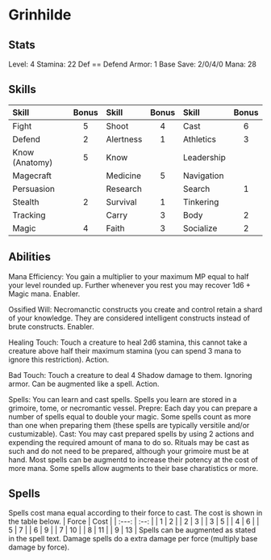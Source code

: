 # Grinhilde

## Stats

Level: 4
Stamina: 22
Def == Defend
Armor: 1
Base Save: 2/0/4/0
Mana: 28

## Skills

| Skill          | Bonus | Skill     | Bonus | Skill      | Bonus |
| :------------- | :---: | :-------- | :---: | :--------- | :---: |
| Fight          |   5   | Shoot     |   4   | Cast       |   6   |
| Defend         |   2   | Alertness |   1   | Athletics  |   3   |
| Know (Anatomy) |   5   | Know      |       | Leadership |       |
| Magecraft      |       | Medicine  |   5   | Navigation |       |
| Persuasion     |       | Research  |       | Search     |   1   |
| Stealth        |   2   | Survival  |   1   | Tinkering  |       |
| Tracking       |       | Carry     |   3   | Body       |   2   |
| Magic          |   4   | Faith     |   3   | Socialize  |   2   |

## Abilities

Mana Efficiency: You gain a multiplier to your maximum MP equal to half your level rounded up. Further whenever you rest you may recover 1d6 + Magic mana. Enabler.

Ossified Will: Necromanctic constructs you create and control retain a shard of your knowledge. They are considered intelligent constructs instead of brute constructs. Enabler.

Healing Touch: Touch a creature to heal 2d6 stamina, this cannot take a creature above half their maximum stamina (you can spend 3 mana to ignore this restriction). Action.

Bad Touch: Touch a creature to deal 4 Shadow damage to them. Ignoring armor. Can be augmented like a spell. Action.

Spells: You can learn and cast spells. Spells you learn are stored in a grimoire, tome, or necromantic vessel. 
    Prepre: Each day you can prepare a number of spells equal to double your magic.  Some spells count as more than one when preparing them (these spells are typically versitile and/or custumizable).
    Cast: You may cast prepared spells by using 2 actions and expending the required amount of mana to do so. Rituals may be cast as such and do not need to be prepared, although your grimoire must be at hand. Most spells can be augmentd to increase their potency at the cost of more mana. Some spells allow augments to their base charatistics or more.

## Spells

Spells cost mana equal according to their force to cast. The cost is shown in the table below.
    | Force | Cost |
    | :---: | :--: |
    |   1   |  2   |
    |   2   |  3   |
    |   3   |  5   |
    |   4   |  6   |
    |   5   |  7   |
    |   6   |  9   |
    |   7   |  10  |
    |   8   |  11  |
    |   9   |  13  |
Spells can be augmented as stated in the spell text. Damage spells do a extra damage per force (multiply base damage by force).
